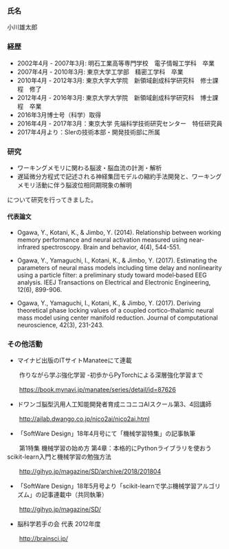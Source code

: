 ### 氏名
小川雄太郎

### 経歴
- 2002年4月 - 2007年3月: 明石工業高等専門学校　電子情報工学科　卒業
- 2007年4月 - 2010年3月: 東京大学工学部　精密工学科　卒業
- 2010年4月 - 2012年3月: 東京大学大学院　新領域創成科学研究科　修士課程　修了    
- 2012年4月 - 2016年3月: 東京大学大学院　新領域創成科学研究科　博士課程　卒業
- 2016年3月博士号（科学）取得
- 2016年4月 - 2017年3月：東京大学 先端科学技術研究センター　特任研究員
- 2017年4月より：SIerの技術本部・開発技術部に所属

### 研究
- ワーキングメモリに関わる脳波・脳血流の計測・解析
- 遅延微分方程式で記述される神経集団モデルの縮約手法開発と、ワーキングメモリ活動に伴う脳波位相同期現象の解明

について研究を行ってきました。

#### 代表論文
- Ogawa, Y., Kotani, K., & Jimbo, Y. (2014). Relationship between working memory performance and neural activation measured using near‐infrared spectroscopy. Brain and behavior, 4(4), 544-551.

- Ogawa, Y., Yamaguchi, I., Kotani, K., & Jimbo, Y. (2017). Estimating the parameters of neural mass models including time delay and nonlinearity using a particle filter: a preliminary study toward model‐based EEG analysis. IEEJ Transactions on Electrical and Electronic Engineering, 12(6), 899-906.

- Ogawa, Y., Yamaguchi, I., Kotani, K., & Jimbo, Y. (2017). Deriving theoretical phase locking values of a coupled cortico-thalamic neural mass model using center manifold reduction. Journal of computational neuroscience, 42(3), 231-243.

### その他活動
- マイナビ出版のITサイトManateeにて連載

　　作りながら学ぶ強化学習 -初歩からPyTorchによる深層強化学習まで

　　https://book.mynavi.jp/manatee/series/detail/id=87626

- ドワンゴ脳型汎用人工知能開発者育成ニコニコAIスクール第3、4回講師

　　http://ailab.dwango.co.jp/nico2ai/nico2ai.html

- 「SoftWare Design」18年4月号にて「機械学習特集」の記事執筆

　　第1特集 機械学習の始め方 第4章：本格的にPythonライブラリを使おう scikit-learn入門と機械学習の勉強方法

　　http://gihyo.jp/magazine/SD/archive/2018/201804

- 「SoftWare Design」18年5月号より「scikit-learnで学ぶ機械学習アルゴリズム」の記事連載中（共同執筆）

　　http://gihyo.jp/magazine/SD/

- 脳科学若手の会 代表 2012年度

　　http://brainsci.jp/

  
